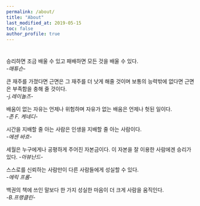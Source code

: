 ```yaml
---
permalink: /about/
title: "About"
last_modified_at: 2019-05-15
toc: false
author_profile: true
---
```

#    
#    
승리하면 조금 배울 수 있고 패배하면 모든 것을 배울 수 있다.  
*-매튜슨-*


큰 재주를 가졌다면 근면은 그 재주를 더 낫게 해줄 것이며 보통의 능력밖에 없다면 근면은 부족함을 충해 줄 것이다.  
*-j.레이놀즈-*


배움이 없는 자유는 언제나 위험하며 자유가 없는 배움은 언제나 헛된 일이다.  
*-존 F. 케네디-*



시간을 지배할 줄 아는 사람은 인생을 지배할 줄 아는 사람이다.  
*-에센 바흐-*


세월은 누구에게나 공평하게 주어진 자본금이다. 이 자본을 잘 이용한 사람에겐 승리가 있다.
*-아뷰난드-*


스스로를 신뢰하는 사람만이 다른 사람들에게 성실할 수 있다.  
*-에릭 프롬-*


백권의 책에 쓰인 말보다 한 가지 성실한 마음이 더 크게 사람을 움직인다.  
*-B.프랭클린-*
